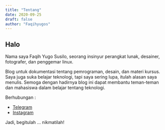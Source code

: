 ```yaml
---
title: "Tentang"
date: 2020-09-25
draft: false
author: "Faqihyugos"
---
```


## Halo

Nama saya Faqih Yugo Susilo, seorang insinyur perangkat lunak, desainer, fotografer, dan penggemar linux.


Blog untuk dokumentasi tentang pemrograman, desain, dan materi kursus. Saya juga suka belajar teknologi, tapi saya sering lupa, itulah alasan saya menulis. Semoga dengan hadirnya blog ini dapat membantu teman-teman dan mahasiswa dalam belajar tentang teknologi.

Berhubungan :

- [Telegram](https://t.me/faqihyugos)
- [Instagram](https://www.instagram.com/faqihyugos/)

Jadi, begitulah ... nikmatilah!
